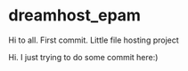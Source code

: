dreamhost_epam
==============
Hi to all. First commit.
Little file hosting project

Hi. I just trying to do some commit here:)
